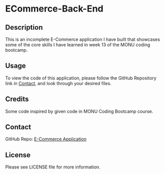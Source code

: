 # ECommerce-Back-End

## Description

This is an incomplete E-Commerce application I have built that showcases some of the core skills I have learned in week 13 of the MONU coding bootcamp.

## Usage

To view the code of this application, please follow the GitHub Repository link in [Contact](#contact), and look through your desired files.

## Credits

Some code inspired by given code in MONU Coding Bootcamp course.

## Contact

GitHub Repo: [E-Commerce Application](https://github.com/RubabaKhandaker/ECommerce-Back-End)

## License

Please see LICENSE file for more information.